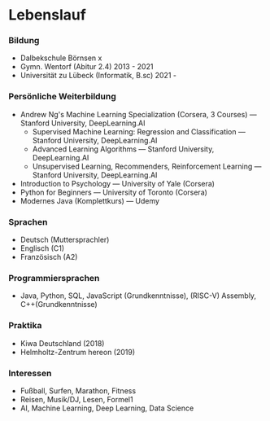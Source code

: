 # Lebenslauf

### Bildung

- Dalbekschule Börnsen x
- Gymn. Wentorf (Abitur 2.4) 2013 - 2021
- Universität zu Lübeck (Informatik, B.sc) 2021 -

### Persönliche Weiterbildung

- Andrew Ng's Machine Learning Specialization (Corsera, 3 Courses) — Stanford University, DeepLearning.AI
    - Supervised Machine Learning: Regression and Classification — Stanford University, DeepLearning.AI
    - Advanced Learning Algorithms — Stanford University, DeepLearning.AI
    - Unsupervised Learning, Recommenders, Reinforcement Learning — Stanford University, DeepLearning.AI
- Introduction to Psychology — University of Yale (Corsera)
- Python for Beginners — University of Toronto (Corsera)
- Modernes Java (Komplettkurs) — Udemy

### Sprachen

- Deutsch (Muttersprachler)
- Englisch (C1)
- Französisch (A2)

### Programmiersprachen

- Java, Python, SQL, JavaScript (Grundkenntnisse), (RISC-V) Assembly, C++(Grundkenntnisse)

### Praktika

- Kiwa Deutschland (2018)
- Helmholtz-Zentrum hereon (2019)

### Interessen

- Fußball, Surfen, Marathon, Fitness
- Reisen, Musik/DJ, Lesen, Formel1
- AI, Machine Learning, Deep Learning, Data Science
